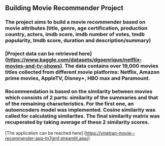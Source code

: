 ## Building Movie Recommender Project 

### The project aims to build a movie recommender based on movie attributes (title, genre, age certification, production country, actors, imdb score, imdb number of votes, tmdb popularity, tmdb score, duration and description/summary)

### [Project data can be retrieved here] (https://www.kaggle.com/datasets/dgoenrique/netflix-movies-and-tv-shows). The data contains over 19,000 movies titles collected from different movie platforms: Netflix, Amazon prime movies, AppleTV, Disney+, HBO max and Paramount.

### Recommendation is based on the similarity between movies which consists of 2 parts: similarity of the summaries and that of the remaining characteristics. For the first one, an autoencoders model was implemented. Cosine similarity was called for calculating similarites. The final similarity matrix was recuperated by taking average of these 2 similarity scores.

[The application can be reached here] (https://vinetran-movie--recommender-app-tn7gmf.streamlit.app/)

